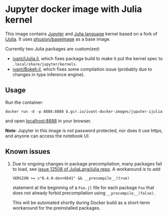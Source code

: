 # Jupyter docker image with Julia kernel

This image contains [Jupyter][1] and [Julia language][2] kernel based on a fork
of [IJulia][3]. It uses [phusion/baseimage][4] as a base image.

Currently two Julia packages are customized:
- [ivant/IJulia.jl][5], which fixes package build to make it put the kernel
  spec to `.local/share/jupyter/kernels`.
- [ivant/Bokeh.jl][6], which fixes some compilation issue (probably due to
  changes in type inference engine).

## Usage

Run the container:

    docker run -d -p 8888:8888 b.gcr.io/ivant-docker-images/juputer-ijulia

and open [localhost:8888](http://localhost:8888) in your browser.

**Note**: Jupyter in this image is not password protected, nor does it use https, and anyone can access the notebook UI.

## Known issues

1. Due to ongoing changes in package precompilation, many packages fail to
   load, see [issue 12508 of JuliaLang/julia repo][7]. A workaround is to add

   ```
   VERSION >= v"0.4.0-dev+6641" && __precompile__(true)
   ```

   statement at the beginning of a `Foo.jl` file for each package `Foo` that
   does not already forbid precompilation using `__precompile__(false)`.

   This will be automated shortly during Docker build as a short-term
   workaround for the preinstalled packages.

[1]: http://jupyter.org
[2]: http://julialang.org
[3]: https://github.com/JuliaLang/IJulia.jl
[4]: http://phusion.github.io/baseimage-docker
[5]: https://github.com/ivant/IJulia.jl
[6]: https://github.com/ivant/Bokeh.jl
[7]: https://github.com/JuliaLang/julia/issues/12508
